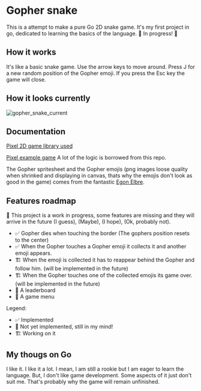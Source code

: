 # Gopher snake

This is a attempt to make a pure Go 2D snake game. It's my first project in go, dedicated to learning the basics of the language. 🚧 In progress! 🚧 

## How it works

It's like a basic snake game. Use the arrow keys to move around. Press J for a new random position of the Gopher emoji. If you press the Esc key the game will close.

## How it looks currently

![gopher_snake_current](https://user-images.githubusercontent.com/76880102/151659739-d5fc7a15-d0b8-438d-ad6d-b0e99c699540.gif)

## Documentation

[Pixel 2D game library used](https://github.com/faiface/pixel)

[Pixel example game](https://github.com/faiface/pixel-examples/tree/master/platformer) A lot of the logic is borrowed from this repo.

The Gopher spritesheet and the Gopher emojis (png images loose quality when shrinked and displaying in canvas, thats why the emojis don't look as good in the game) comes from  the fantastic [Egon Elbre](https://github.com/egonelbre/gophers).

## Features roadmap 

🚧 This project is a work in progress, some features are missing and they will arrive in the future (I guess), (Maybe), (I hope), (Ok, probably not).

- ✅ Gopher dies when touching the border (The gophers position resets to the center)
- ✅ When the Gopher touches a Gopher emoji it collects it and another emoji appears.
- 🏗 When the emoji is collected it has to reappear behind the Gopher and follow him. (will be implemented in the future)
- 🏗 When the Gopher touches one of the collected emojis its game over. (will be implemented in the future)
- 💭 A leaderboard
- 💭 A game menu

Legend:
- ✅ Implemented
- 💭 Not yet implemented, still in my mind!
- 🏗 Working on it

## My thougs on Go

I like it. I like it a lot. I mean, I am still a rookie but I am eager to learn the language. But, I don't like game development. Some aspects of it just don't suit me. That's probably why the game will remain unfinished.



